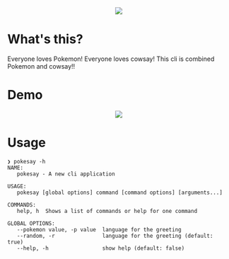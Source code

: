 <div align="center">
  <img src="https://fontmeme.com/permalink/200315/fe99a2a93a69f5199f81b7b443354dd0.png">
</div>

# What's this?
Everyone loves Pokemon!
Everyone loves cowsay!
This cli is combined Pokemon and cowsay!!

# Demo
<div align="center">
  <img src="https://github.com/TaigaMikami/Pokesay/blob/master/images/demo/pokesay-demo.gif?raw=true">
</div>

# Usage
```
❯ pokesay -h
NAME:
   pokesay - A new cli application

USAGE:
   pokesay [global options] command [command options] [arguments...]

COMMANDS:
   help, h  Shows a list of commands or help for one command

GLOBAL OPTIONS:
   --pokemon value, -p value  language for the greeting
   --random, -r               language for the greeting (default: true)
   --help, -h                 show help (default: false)
```
